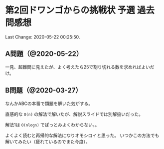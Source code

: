# 第2回ドワンゴからの挑戦状 予選 過去問感想

Last Change: 2020-05-22 00:25:50.

## A問題（@2020-05-22）

一見、超難問に見えたが、よく考えたら25で割り切れる数を求めればよいだけ。

## B問題（@2020-03-27）

なんかABCの本番で類題を解いた気がする。

直感的な `O(n)` の解法で解いたが、解説スライドでは別解扱いだった。

解法1は `O(nlogn)` でぱっとみよくわからない。。

よくよく読むと再帰的な解法になりオモシロイと思った。
いつかこの方法でも解いてみたい（疲れているのでまた今度）。

